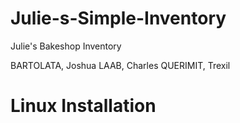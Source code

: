 # Julie-s-Simple-Inventory
Julie's Bakeshop Inventory

BARTOLATA, Joshua
LAAB, Charles
QUERIMIT, Trexil

# Linux Installation

